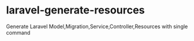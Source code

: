 # laravel-generate-resources
Generate Laravel Model,Migration,Service,Controller,Resources with single command

